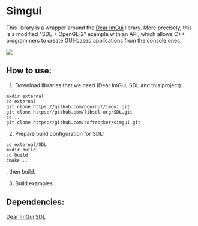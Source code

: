 # Simgui

This library is a wrapper around the [Dear ImGui](https://github.com/ocornut/imgui)   library.
More precisely, this is a modified "SDL + OpenGL-2" example with an API,
which allows C++ programmers to create GUI-based applications from the console ones.

![](GameOfLife.gif)

## How to use:
1. Download libraries that we need (Dear ImGui, SDL and this project):
```
mkdir external
cd external
git clone https://github.com/ocornut/imgui.git
git clone https://github.com/libsdl-org/SDL.git
cd ..
git clone https://github.com/softrocker/simgui.git
```
2. Prepare build configuration for SDL:
```
cd external/SDL
mkdir build
cd build
cmake ..
```
, then build.

3. Build examples 


## Dependencies:
[Dear ImGui](https://github.com/ocornut/imgui)
[SDL](https://github.com/libsdl-org/SDL)